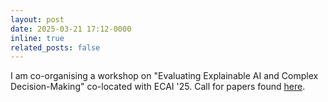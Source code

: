 ```yaml
---
layout: post
date: 2025-03-21 17:12-0000
inline: true
related_posts: false
---
```


I am co-organising a workshop on "Evaluating Explainable AI and Complex Decision-Making" co-located with ECAI '25. Call for papers found [here](https://sites.google.com/view/excd-2025/home).